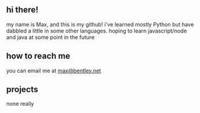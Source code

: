 ## hi there!
my name is Max, and this is my github! i've learned mostly Python but have dabbled a little in some other languages.
hoping to learn javascript/node and java at some point in the future

## how to reach me
you can email me at max@bentley.net

## projects
none really

<!--
**bigstacc77/bigstacc77** is a ✨ _special_ ✨ repository because its `README.md` (this file) appears on your GitHub profile.

Here are some ideas to get you started:

- 🔭 I’m currently working on ...
- 🌱 I’m currently learning ...
- 👯 I’m looking to collaborate on ...
- 🤔 I’m looking for help with ...
- 💬 Ask me about ...
- 📫 How to reach me: ...
- 😄 Pronouns: ...
- ⚡ Fun fact: ...
-->
